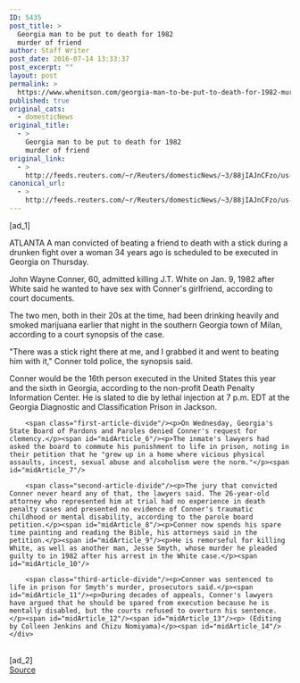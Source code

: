 ```yaml
---
ID: 5435
post_title: >
  Georgia man to be put to death for 1982
  murder of friend
author: Staff Writer
post_date: 2016-07-14 13:33:37
post_excerpt: ""
layout: post
permalink: >
  https://www.whenitson.com/georgia-man-to-be-put-to-death-for-1982-murder-of-friend/
published: true
original_cats:
  - domesticNews
original_title:
  - >
    Georgia man to be put to death for 1982
    murder of friend
original_link:
  - >
    http://feeds.reuters.com/~r/Reuters/domesticNews/~3/88jIAJnCFzo/us-usa-georgia-execution-idUSKCN0ZU1JO
canonical_url:
  - >
    http://feeds.reuters.com/~r/Reuters/domesticNews/~3/88jIAJnCFzo/us-usa-georgia-execution-idUSKCN0ZU1JO
---
```

 [ad_1]
<br><div id="articleText">
<span id="midArticle_start"/>

<span id="midArticle_0"/><span class="focusParagraph" readability="3"><p><span class="articleLocation">ATLANTA</span> A man convicted of beating a friend to death with a stick during a drunken fight over a woman 34 years ago is scheduled to be executed in Georgia on Thursday.</p></span><span id="midArticle_1"/><p>John Wayne Conner, 60, admitted killing J.T. White on Jan. 9, 1982 after White said he wanted to have sex with Conner's girlfriend, according to court documents.</p><span id="midArticle_2"/><p>The two men, both in their 20s at the time, had been drinking heavily and smoked marijuana earlier that night in the southern Georgia town of Milan, according to a court synopsis of the case.</p><span id="midArticle_3"/><p>"There was a stick right there at me, and I grabbed it and went to beating him with it," Conner told police, the synopsis said.</p><span id="midArticle_4"/><p>Conner would be the 16th person executed in the United States this year and the sixth in Georgia, according to the non-profit Death Penalty Information Center. He is slated to die by lethal injection at 7 p.m. EDT at the Georgia Diagnostic and Classification Prison in Jackson.</p><span id="midArticle_5"/>
        
        <span class="first-article-divide"/><p>On Wednesday, Georgia's State Board of Pardons and Paroles denied Conner's request for clemency.</p><span id="midArticle_6"/><p>The inmate's lawyers had asked the board to commute his punishment to life in prison, noting in their petition that he "grew up in a home where vicious physical assaults, incest, sexual abuse and alcoholism were the norm."</p><span id="midArticle_7"/>
        
        <span class="second-article-divide"/><p>The jury that convicted Conner never heard any of that, the lawyers said. The 26-year-old attorney who represented him at trial had no experience in death penalty cases and presented no evidence of Conner's traumatic childhood or mental disability, according to the parole board petition.</p><span id="midArticle_8"/><p>Conner now spends his spare time painting and reading the Bible, his attorneys said in the petition.</p><span id="midArticle_9"/><p>He is remorseful for killing White, as well as another man, Jesse Smyth, whose murder he pleaded guilty to in 1982 after his arrest in the White case.</p><span id="midArticle_10"/>
        
        <span class="third-article-divide"/><p>Conner was sentenced to life in prison for Smyth's murder, prosecutors said.</p><span id="midArticle_11"/><p>During decades of appeals, Conner's lawyers have argued that he should be spared from execution because he is mentally disabled, but the courts refused to overturn his sentence.</p><span id="midArticle_12"/><span id="midArticle_13"/><p> (Editing by Colleen Jenkins and Chizu Nomiyama)</p><span id="midArticle_14"/></div>
<br>[ad_2]
<br><a href="http://feeds.reuters.com/~r/Reuters/domesticNews/~3/88jIAJnCFzo/us-usa-georgia-execution-idUSKCN0ZU1JO">Source </a>